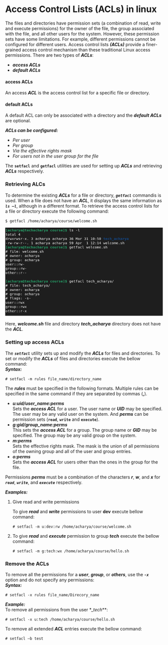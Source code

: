 # Access Control Lists (ACLs) in linux
The files and directories have permission sets (a combination of read, write and execute permissions) for the owner of the file, the group associated with the file, and all other users for the system. However, these permission sets have some limitations. For example, different permissions cannot be configured for different users. Access control lists **_(ACLs)_** provide a finer-grained access control mechanism than these traditional Linux access permissions. There are two types of **_ACLs_**:
  - **_access ACLs_**
  - **_default ACLs_**

#### access ACLs
An access **_ACL_** is the access control list for a specific file or directory. 

#### default ACLs
A default ACL can only be associated with a directory and the **_default ACLs_** are optional.

**_ACLs can be configured:_** <br>
  - _Per user_
  - _Per group_
  - _Via the effective rights mask_
  - _For users not in the user group for the file_

The **` setfacl `** and **` getfacl `** utilities are used for setting up **_ACLs_** and retrieving **_ACLs_** respectively.

### Retrieving ALCs
To determine the existing **_ACLs_** for a file or directory, _**` getfacl `**_ commandis is used. When a file does not have an **_ACL_**, it displays the same information as _**` ls –l `**_, although in a different format. To retrieve the access control lists for a file or directory execute the following command:
```
$ getfacl /home/acharya/course/welcome.sh
```
![Retrieving ACLs](../../images/acls/retrieve-acl.png)

Here, **_welcome.sh_** file and directory **_tech_acharya_** directory does not have the **_ACL_**.

### Setting up access ACLs
The _**` setfacl `**_ utility sets up and modify the **_ACLs_** for files and directories. To set or modify the **_ACLs_** of files and directories execute the bellow command: <br>
**_Syntax:_** 
```
# setfacl -m rules file_name/directory_name
```
The **_rules_** must be specified in the following formats. Multiple rules can be specified in the same command if they are separated by commas (**,**).
  - **_u:uid/user_name:perms_** <br>
    Sets the **_access ACL_** for a user. The user name or **_UID_** may be specified. The user may be any valid user on the system. And **_perms_** can be permission sets (**` read `**, **` write `** and **` execute `**). 
  - **_g:gid/group_name:perms_** <br>
    This sets the **_access ACL_** for a group. The group name or **_GID_** may be specified. The group may be any valid group on the system.
  - **_m:perms_** <br>
    Sets the effective rights mask. The mask is the union of all permissions of the owning group and all of the user and group entries.
  - **_o:perms_** <br>
    Sets the **_access ACL_** for users other than the ones in the group for the file.

Permissions **_perms_** must be a combination of the characters **_r_**, **_w_**, and **_x_** for _**` read `**_, _**` write `**_, and _**` execute `**_ respectively.

**_Examples:_** <br>
  1. Give read and write permissions

     To give **_read_** and **_write_** permissions to user **dev** execute bellow command:
     ```
     # setfacl -m u:dev:rw /home/acharya/course/welcome.sh
     ```
  2. To give **_read_** and **_execute_** permission to group **_tech_** execute the bellow command:
     ```
     # setfacl -m g:tech:wx /home/acharya/course/hello.sh
     ```
### Remove the ACLs
To remove all the permissions for a **_user_**, **_group_**, or **_others_**, use the _**` -x `**_ option and do not specify any permissions: <br>
**_Syntax:_** 
```
# setfacl -x rules file_name/Direcory_name
```
**_Example:_** <br>
To remove all permissions from the user *__tech_**:
```
# setfacl -x u:tech /home/acharya/course/hello.sh
```
To remove all extended **_ACL_** entries execute the bellow command:
```
# setfacl –b test
```


